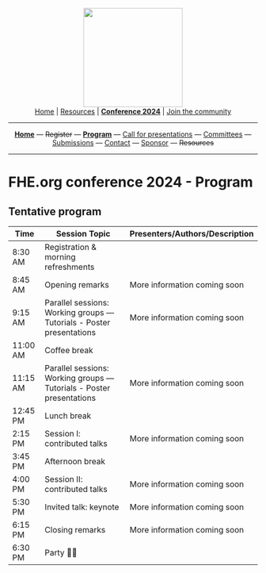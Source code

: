 <!-- Main header navigation -->
<p align="center">
  <img width="200" src="https://user-images.githubusercontent.com/5758427/180978488-db825482-5a58-4c7c-9589-c494a6f0be04.png"><br/>
  <a href="https://fhe-org.github.io">Home</a> | <a href="https://fhe-org.github.io/resources">Resources</a> | <b><a href="https://fhe-org.github.io/conferences/conference-2024/">Conference 2024</a></b> | <a href="https://fhe-org.github.io/community">Join the community</a>
</p>
<hr/>
<!-- /Main header navigation -->



<!-- Header conference 2024 links -->
<p align="center">
  <a href="https://fhe-org.github.io/conferences/conference-2024/"><b>Home</b></a>
  —
  <strike>Register</strike>
  —
  <a href="https://fhe-org.github.io/conferences/conference-2024/program"><b>Program</b></a>
  —
  <a href="https://fhe-org.github.io/conferences/conference-2024/call-for-presentations"> Call for presentations</a>
  —
  <a href="https://fhe-org.github.io/conferences/conference-2024/committees">Committees</a>
  —
  <a href="https://easychair.org/conferences/?conf=fheorg2024" target="_blank">Submissions</a>
  —
  <a href="https://fhe-org.github.io/conferences/conference-2024/contact">Contact</a>
  —
  <a href="https://fhe-org.github.io/conferences/conference-2024/sponsor">Sponsor</a>
  —
  <strike>Resources</strike>
</p>
<hr/>
<!-- /Header conference 2024 links -->





# FHE.org conference 2024 - Program

## Tentative program

<table>

  
  <thead>
        <tr>
            <th data-sortas="case-insensitive">Time</th>
            <th data-sortas="case-insensitive">Session Topic</th>
            <th data-sortas="case-insensitive">Presenters/Authors/Description</th>
        </tr>
    </thead>  

<tr>
    <td>8:30 AM</td>
    <td>Registration & morning refreshments</td>
    <td></td>
</tr>  
<tr>
    <td>8:45 AM</td>
    <td>Opening remarks</td>
    <td>More information coming soon</td>
</tr>  
<tr>
    <td>9:15 AM</td>
    <td>Parallel sessions: Working groups — Tutorials - Poster presentations</td>
    <td>More information coming soon</td>
</tr>  
<tr>
    <td>11:00 AM</td>
    <td>Coffee break</td>
    <td></td>
</tr>
<tr>
    <td>11:15 AM</td>
    <td>Parallel sessions: Working groups — Tutorials - Poster presentations</td>
    <td>More information coming soon</td>
</tr>  
<tr>
    <td>12:45 PM</td>
    <td>Lunch break</td>
    <td></td>
</tr>  
<tr>
    <td>2:15 PM</td>
    <td>Session I: contributed talks</td>
    <td>More information coming soon</td>
</tr>  
<tr>
    <td>3:45 PM</td>
    <td>Afternoon break</td>
    <td></td>
</tr>  
<tr>
    <td>4:00 PM</td>
    <td>Session II: contributed talks</td>
    <td>More information coming soon</td>
</tr>  
<tr>
    <td>5:30 PM</td>
    <td>Invited talk: keynote</td>
    <td>More information coming soon</td>
</tr>  
<tr>
    <td>6:15 PM</td>
    <td>Closing remarks</td>
    <td>More information coming soon</td>
</tr>  
<tr>
    <td>6:30 PM</td>
    <td>Party 💃🍻</td>
    <td></td>
</tr>  




</table>
  

